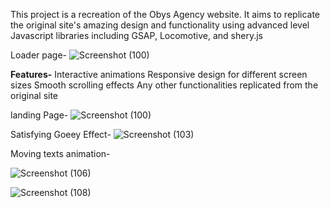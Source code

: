 This project is a recreation of the Obys Agency website. It aims to replicate the original site's amazing design and functionality using advanced level Javascript libraries including GSAP, Locomotive, and shery.js

Loader page-
![Screenshot (100)](https://github.com/Shadyx6/Obys-Agency/assets/140224513/3c2d138e-5a3c-4c52-a6d9-d823699cfe93)

**Features-**
Interactive animations
Responsive design for different screen sizes
Smooth scrolling effects
Any other functionalities replicated from the original site

landing Page-
![Screenshot (100)](https://github.com/Shadyx6/Obys-Agency/assets/140224513/d7cc7fe5-aaec-4e70-ba5d-4a54957ffd5b)

Satisfying Goeey Effect-
![Screenshot (103)](https://github.com/Shadyx6/Obys-Agency/assets/140224513/64295de0-1793-4717-bf54-6fa7368f9a7e)

Moving texts animation-

![Screenshot (106)](https://github.com/Shadyx6/Obys-Agency/assets/140224513/06555ad0-a4fc-4249-aeec-78c2b14ef385)


![Screenshot (108)](https://github.com/Shadyx6/Obys-Agency/assets/140224513/c7cb953e-ff68-4fb5-9171-f4491e95a868)
